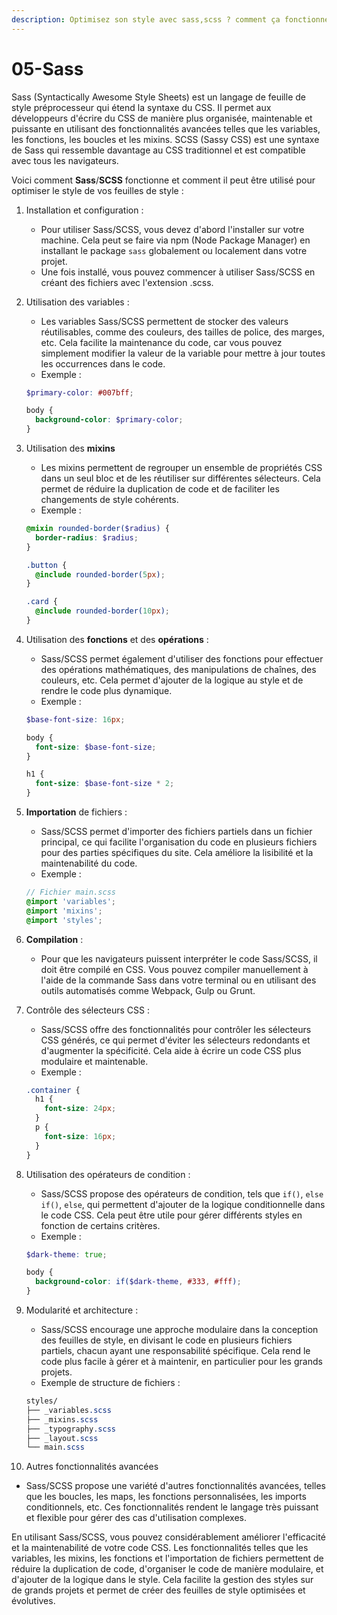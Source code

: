 ```yaml
---
description: Optimisez son style avec sass,scss ? comment ça fonctionne ?
---
```


# 05-Sass

Sass (Syntactically Awesome Style Sheets) est un langage de feuille de style préprocesseur qui étend la syntaxe du CSS. Il permet aux développeurs d'écrire du CSS de manière plus organisée, maintenable et puissante en utilisant des fonctionnalités avancées telles que les variables, les fonctions, les boucles et les mixins. SCSS (Sassy CSS) est une syntaxe de Sass qui ressemble davantage au CSS traditionnel et est compatible avec tous les navigateurs.

Voici comment **Sass**/**SCSS** fonctionne et comment il peut être utilisé pour optimiser le style de vos feuilles de style :

1. Installation et configuration :
   * Pour utiliser Sass/SCSS, vous devez d'abord l'installer sur votre machine. Cela peut se faire via npm (Node Package Manager) en installant le package `sass` globalement ou localement dans votre projet.
   * Une fois installé, vous pouvez commencer à utiliser Sass/SCSS en créant des fichiers avec l'extension .scss.
2.  Utilisation des variables :

    * Les variables Sass/SCSS permettent de stocker des valeurs réutilisables, comme des couleurs, des tailles de police, des marges, etc. Cela facilite la maintenance du code, car vous pouvez simplement modifier la valeur de la variable pour mettre à jour toutes les occurrences dans le code.
    * Exemple :

    ```scss
    $primary-color: #007bff;

    body {
      background-color: $primary-color;
    }
    ```
3.  Utilisation des **mixins**&#x20;

    * Les mixins permettent de regrouper un ensemble de propriétés CSS dans un seul bloc et de les réutiliser sur différentes sélecteurs. Cela permet de réduire la duplication de code et de faciliter les changements de style cohérents.
    * Exemple :

    ```scss
    @mixin rounded-border($radius) {
      border-radius: $radius;
    }

    .button {
      @include rounded-border(5px);
    }

    .card {
      @include rounded-border(10px);
    }
    ```
4.  Utilisation des **fonctions** et des **opérations** :

    * Sass/SCSS permet également d'utiliser des fonctions pour effectuer des opérations mathématiques, des manipulations de chaînes, des couleurs, etc. Cela permet d'ajouter de la logique au style et de rendre le code plus dynamique.
    * Exemple :

    ```scss
    $base-font-size: 16px;

    body {
      font-size: $base-font-size;
    }

    h1 {
      font-size: $base-font-size * 2;
    }
    ```
5.  **Importation** de fichiers :

    * Sass/SCSS permet d'importer des fichiers partiels dans un fichier principal, ce qui facilite l'organisation du code en plusieurs fichiers pour des parties spécifiques du site. Cela améliore la lisibilité et la maintenabilité du code.
    * Exemple :

    ```scss
    // Fichier main.scss
    @import 'variables';
    @import 'mixins';
    @import 'styles';
    ```
6.  **Compilation** :

    * Pour que les navigateurs puissent interpréter le code Sass/SCSS, il doit être compilé en CSS. Vous pouvez compiler manuellement à l'aide de la commande Sass dans votre terminal ou en utilisant des outils automatisés comme Webpack, Gulp ou Grunt.


7.  Contrôle des sélecteurs CSS :

    * Sass/SCSS offre des fonctionnalités pour contrôler les sélecteurs CSS générés, ce qui permet d'éviter les sélecteurs redondants et d'augmenter la spécificité. Cela aide à écrire un code CSS plus modulaire et maintenable.
    * Exemple :

    ```scss
    .container {
      h1 {
        font-size: 24px;
      }
      p {
        font-size: 16px;
      }
    }
    ```
8.  Utilisation des opérateurs de condition :

    * Sass/SCSS propose des opérateurs de condition, tels que `if()`, `else if()`, `else`, qui permettent d'ajouter de la logique conditionnelle dans le code CSS. Cela peut être utile pour gérer différents styles en fonction de certains critères.
    * Exemple :

    ```scss
    $dark-theme: true;

    body {
      background-color: if($dark-theme, #333, #fff);
    }
    ```
9.  Modularité et architecture :

    * Sass/SCSS encourage une approche modulaire dans la conception des feuilles de style, en divisant le code en plusieurs fichiers partiels, chacun ayant une responsabilité spécifique. Cela rend le code plus facile à gérer et à maintenir, en particulier pour les grands projets.
    * Exemple de structure de fichiers :

    ```css
    styles/
    ├── _variables.scss
    ├── _mixins.scss
    ├── _typography.scss
    ├── _layout.scss
    └── main.scss
    ```
10. Autres fonctionnalités avancées&#x20;

* Sass/SCSS propose une variété d'autres fonctionnalités avancées, telles que les boucles, les maps, les fonctions personnalisées, les imports conditionnels, etc. Ces fonctionnalités rendent le langage très puissant et flexible pour gérer des cas d'utilisation complexes.

En utilisant Sass/SCSS, vous pouvez considérablement améliorer l'efficacité et la maintenabilité de votre code CSS. Les fonctionnalités telles que les variables, les mixins, les fonctions et l'importation de fichiers permettent de réduire la duplication de code, d'organiser le code de manière modulaire, et d'ajouter de la logique dans le style. Cela facilite la gestion des styles sur de grands projets et permet de créer des feuilles de style optimisées et évolutives.
